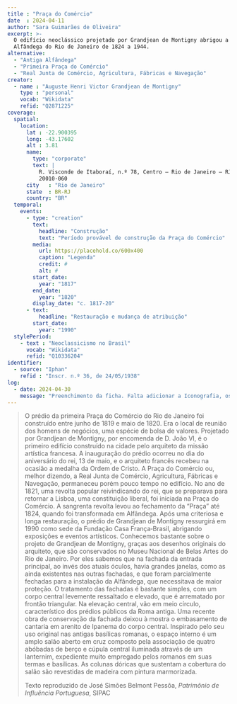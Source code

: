 ```yaml
---
title : "Praça do Comércio"
date  : 2024-04-11 
author: "Sara Guimarães de Oliveira" 
excerpt: >- 
  O edifício neoclássico projetado por Grandjean de Montigny abrigou a
  Alfândega do Rio de Janeiro de 1824 a 1944.
alternative:
  - "Antiga Alfândega"
  - "Primeira Praça do Comércio"
  - "Real Junta de Comércio, Agricultura, Fábricas e Navegação"
creator:
  - name : "Auguste Henri Victor Grandjean de Montigny"
    type : "personal"
    vocab: "Wikidata"
    refid: "Q2871225"
coverage:
  spatial:
    location:
      lat : -22.900395
      long: -43.17602
      alt : 3.81
      name:
        type: "corporate"
        text: |
          R. Visconde de Itaboraí, n.º 78, Centro – Rio de Janeiro – RJ<br />
          20010-060
      city   : "Rio de Janeiro"
      state  : BR-RJ
      country: "BR"
  temporal:
    events:
      - type: "creation"
        text:
          headline: "Construção"
          text: "Período provável de construção da Praça do Comércio"
        media:
          url: https://placehold.co/600x400
          caption: "Legenda"
          credit: #
          alt: #
        start_date:
          year: "1817"
        end_date:
          year: "1820"
        display_date: "c. 1817-20"
      - text:
          headline: "Restauração e mudança de atribuição"
        start_date:
          year: "1990"
  stylePeriod:
    - text : "Neoclassicismo no Brasil"
      vocab: "Wikidata"
      refid: "Q10336204"
identifier:
  - source: "Iphan"
    refid : "Inscr. n.º 36, de 24/05/1938"
log:
  - date: 2024-04-30
    message: "Preenchimento da ficha. Falta adicionar a Iconografia, os DWGs e Docs"
---
```


<blockquote>

O prédio da primeira Praça do Comércio do Rio de Janeiro foi construído
entre junho de 1819 e maio de 1820. Era o local de reunião dos homens de
negócios, uma espécie de bolsa de valores. Projetado por Grandjean de
Montigny, por encomenda de D. João VI, é o primeiro edifício construído
na cidade pelo arquiteto da missão artística francesa. A inauguração do
prédio ocorreu no dia do aniversário do rei, 13 de maio, e o arquiteto
francês recebeu na ocasião a medalha da Ordem de Cristo. A Praça do
Comércio ou, melhor dizendo, a Real Junta de Comércio, Agricultura,
Fábricas e Navegação, permaneceu porém pouco tempo no edifício. No ano
de 1821, uma revolta popular reivindicando do rei, que se preparava para
retornar a Lisboa, uma constituição liberal, foi iniciada na Praça do
Comércio. A sangrenta revolta levou ao fechamento da “Praça” até 1824,
quando foi transformada em Alfândega. Após uma criteriosa e longa
restauração, o prédio de Grandjean de Montigny ressurgirá em 1990 como
sede da Fundação Casa França‐Brasil, abrigando exposições e eventos
artísticos. Conhecemos bastante sobre o projeto de Grandjean de
Montigny, graças aos desenhos originais do arquiteto, que são
conservados no Museu Nacional de Belas Artes do Rio de Janeiro. Por eles
sabemos que na fachada da entrada principal, ao invés dos atuais óculos,
havia grandes janelas, como as ainda existentes nas outras fachadas, e
que foram parcialmente fechadas para a instalação da Alfândega, que
necessitava de maior proteção. O tratamento das fachadas é bastante
simples, com um corpo central levemente ressaltado e elevado, que é
arrematado por frontão triangular. Na elevação central, vão em meio
círculo, característico dos prédios públicos da Roma antiga. Uma recente
obra de conservação da fachada deixou à mostra o embasamento de cantaria
em arenito de Ipanema do corpo central. Inspirado pelo seu uso original
nas antigas basílicas romanas, o espaço interno é um amplo salão aberto
em cruz composto pela associação de quatro abóbadas de berço e cúpula
central iluminada através de um lanternim, expediente muito empregado
pelos romanos em suas termas e basílicas. As colunas dóricas que
sustentam a cobertura do salão são revestidas de madeira com pintura
marmorizada.

  <footer class="figure-caption">Texto reproduzido de José Simões Belmont
  Pessôa, <cite>Patrimônio de Influência Portuguesa</cite>,
  SIPAC</footer>
</blockquote>

